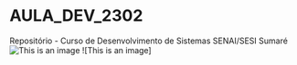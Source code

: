 # AULA_DEV_2302

Repositório - Curso de Desenvolvimento de Sistemas SENAI/SESI Sumaré
![This is an image](https://lh5.googleusercontent.com/Lkv9PFuhAtAb881Sttkvgz1OrtQNBQn_MCyp1Flq3RApCR4-fwl_EhSlYDhRCLfDP0m_xl36Qx7sClF52qaizePFekJTDJvfM7uGvaHTBBf9Ne2L6DqylwICUevLs4GnfwUEfx8U)
![This is an image]
